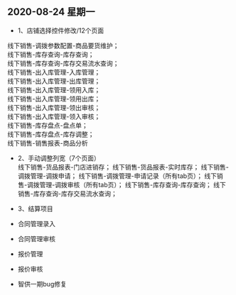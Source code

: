 ## 2020-08-24 星期一 ## 
* 1、店铺选择控件修改/12个页面  

线下销售-调拨参数配置-商品要货维护；  
线下销售-库存查询-库存查询；  
线下销售-库存查询-库存交易流水查询；  
线下销售-出入库管理-入库管理；  
线下销售-出入库管理-出库管理；  
线下销售-出入库管理-领用入库；  
线下销售-出入库管理-领用出库；  
线下销售-出入库管理-领出审核；  
线下销售-出入库管理-领入审核；  
线下销售-库存盘点-盘点单；  
线下销售-库存盘点-库存调整；  
线下销售-销售报表-商品分析  

* 2、手动调整列宽（7个页面）  
线下销售-货品报表-门店进销存；
线下销售-货品报表-实时库存；
线下销售-调拨管理-调拨申请；
线下销售-调拨管理-申请记录（所有tab页）；
线下销售-调拨管理-调拨审核（所有tab页）；
线下销售-库存查询-库存查询；
线下销售-库存查询-库存交易流水查询；  

* 3、结算项目  
* 合同管理录入  
* 合同管理审核  
* 报价管理  
* 报价审核  

* 智供一期bug修复

